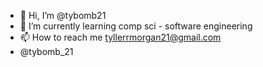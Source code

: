 - 👋 Hi, I’m @tybomb21
- 🌱 I’m currently learning comp sci - software engineering
- 📫 How to reach me tyllerrmorgan21@gmail.com
- @tybomb_21

<!---
tybomb21/tybomb21 is a ✨ special ✨ repository because its `README.md` (this file) appears on your GitHub profile.
You can click the Preview link to take a look at your changes.
--->
